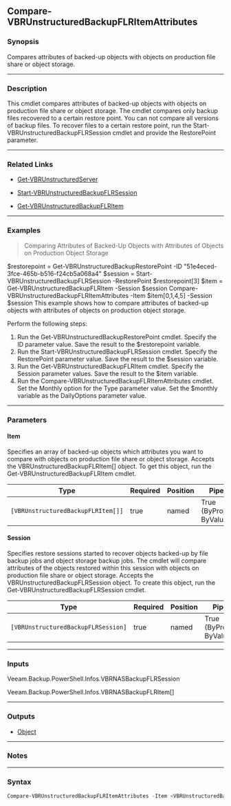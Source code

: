 Compare-VBRUnstructuredBackupFLRItemAttributes
----------------------------------------------

### Synopsis
Compares attributes of backed-up objects with objects on production file share or object storage.

---

### Description

This cmdlet compares attributes of backed-up objects with objects on production file share or object storage. The cmdlet compares only backup files recovered to a certain restore point. You can not compare all versions of backup files. To recover files to a certain restore point, run the Start-VBRUnstructuredBackupFLRSession cmdlet and provide the RestorePoint parameter.

---

### Related Links
* [Get-VBRUnstructuredServer](Get-VBRUnstructuredServer)

* [Start-VBRUnstructuredBackupFLRSession](Start-VBRUnstructuredBackupFLRSession)

* [Get-VBRUnstructuredBackupFLRItem](Get-VBRUnstructuredBackupFLRItem)

---

### Examples
> Comparing Attributes of Backed-Up Objects with Attributes of Objects on Production Object Storage

$restorepoint = Get-VBRUnstructuredBackupRestorePoint -ID "51e4eced-3fce-465b-b516-f24cb5a068a4"
$session = Start-VBRUnstructuredBackupFLRSession -RestorePoint $restorepoint[3]
$item = Get-VBRUnstructuredBackupFLRItem -Session $session
Compare-VBRUnstructuredBackupFLRItemAttributes -Item $item[0,1,4,5] -Session $session
This example shows how to compare attributes of backed-up objects with attributes of objects on production object storage.

Perform the following steps:
1. Run the Get-VBRUnstructuredBackupRestorePoint cmdlet. Specify the ID parameter value. Save the result to the $restorepoint variable.
2. Run the Start-VBRUnstructuredBackupFLRSession cmdlet. Specify the RestorePoint parameter value. Save the result to the $session variable.
3. Run the Get-VBRUnstructuredBackupFLRItem cmdlet. Specify the Session parameter values. Save the result to the $item variable.
4. Run the Compare-VBRUnstructuredBackupFLRItemAttributes cmdlet. Set the Monthly option for the Type parameter value. Set the $monthly variable as the DailyOptions parameter value.

---

### Parameters
#### **Item**
Specifies an array of backed-up objects which attributes you want to compare with objects on production file share or object storage. Accepts the VBRUnstructuredBackupFLRItem[] object.  To get this object, run the Get-VBRUnstructuredBackupFLRItem cmdlet.

|Type                              |Required|Position|PipelineInput                 |
|----------------------------------|--------|--------|------------------------------|
|`[VBRUnstructuredBackupFLRItem[]]`|true    |named   |True (ByPropertyName, ByValue)|

#### **Session**
Specifies restore sessions started to recover objects backed-up by file backup jobs and object storage backup jobs. The cmdlet will compare attributes of the objects restored within this session with objects on production file share or object storage. Accepts the VBRUnstructuredBackupFLRSession object.  To create this object, run the Get-VBRUnstructuredBackupFLRSession cmdlet.

|Type                               |Required|Position|PipelineInput                 |
|-----------------------------------|--------|--------|------------------------------|
|`[VBRUnstructuredBackupFLRSession]`|true    |named   |True (ByPropertyName, ByValue)|

---

### Inputs
Veeam.Backup.PowerShell.Infos.VBRNASBackupFLRSession

Veeam.Backup.PowerShell.Infos.VBRNASBackupFLRItem[]

---

### Outputs
* [Object](https://learn.microsoft.com/en-us/dotnet/api/System.Object)

---

### Notes

---

### Syntax
```PowerShell
Compare-VBRUnstructuredBackupFLRItemAttributes -Item <VBRUnstructuredBackupFLRItem[]> -Session <VBRUnstructuredBackupFLRSession> [<CommonParameters>]
```
